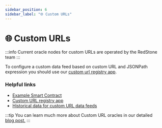 ```yaml
---
sidebar_position: 6
sidebar_label: "🌐 Custom URLs"
---
```


# 🌐 Custom URLs

:::info
Current oracle nodes for custom URLs are operated by the RedStone team
:::

To configure a custom data feed based on custom URL and JSONPath expression you should use our [custom url registry app](https://custom-urls-manifest-updater.redstone.finance/).

### Helpful links

- [Example Smart Contract](https://github.com/redstone-finance/redstone-evm-connector-examples/blob/main/contracts/example-custom-urls.sol)
- [Custom URL registry app](https://custom-urls-manifest-updater.redstone.finance/)
- [Historical data for custom URL data feeds](https://app.redstone.finance/#/app/tokens?selected-tab=7)

:::tip
You can learn much more about Custom URL oracles in our detailed [blog post.](https://medium.com/@RedStone_Finance/custom-url-oracles-b621fc77b32b)
:::
